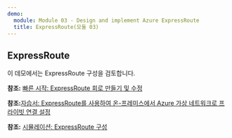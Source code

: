 ```yaml
---
demo:
  module: Module 03 - Design and implement Azure ExpressRoute
  title: ExpressRoute(모듈 03)
---
```

## ExpressRoute

이 데모에서는 ExpressRoute 구성을 검토합니다.

**참조:** [빠른 시작: ExpressRoute 회로 만들기 및 수정](https://learn.microsoft.com/azure/expressroute/expressroute-howto-circuit-portal-resource-manager)

**참조:**[자습서: ExpressRoute를 사용하여 온-프레미스에서 Azure 가상 네트워크로 프라이빗 연결 설정](https://learn.microsoft.com/azure/expressroute/configure-expressroute-private-peering)

**참조:** [시뮬레이션: ExpressRoute 구성](https://mslabs.cloudguides.com/guides/AZ-700%20Lab%20Simulation%20-%20Configure%20an%20ExpressRoute%20gateway)
